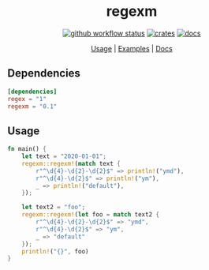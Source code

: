 <div align="center">

 # regexm

 [![github workflow status](https://img.shields.io/github/workflow/status/TaKO8Ki/regexm/CI/main)](https://github.com/TaKO8Ki/regexm/actions) [![crates](https://img.shields.io/crates/v/regexm.svg?logo=rust)](https://crates.io/crates/regexm) [![docs](https://img.shields.io/badge/docs-regexm-8da0cb?labelColor=555555&logo=rust)](https://docs.rs/regexm)

 [Usage](##Usage) | [Examples](examples) | [Docs](https://docs.rs/regexm)

</div>

## Dependencies

```toml
[dependencies]
regex = "1"
regexm = "0.1"
```

## Usage

```rust
fn main() {
    let text = "2020-01-01";
    regexm::regexm!(match text {
        r"^\d{4}-\d{2}-\d{2}$" => println!("ymd"),
        r"^\d{4}-\d{2}$" => println!("ym"),
        _ => println!("default"),
    });

    let text2 = "foo";
    regexm::regexm!(let foo = match text2 {
        r"^\d{4}-\d{2}-\d{2}$" => "ymd",
        r"^\d{4}-\d{2}$" => "ym",
        _ => "default"
    });
    println!("{}", foo)
}
```
